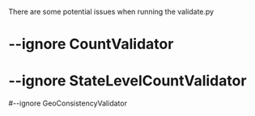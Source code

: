 There are some potential issues when running the validate.py

# --ignore CountValidator

# --ignore StateLevelCountValidator

#--ignore GeoConsistencyValidator

